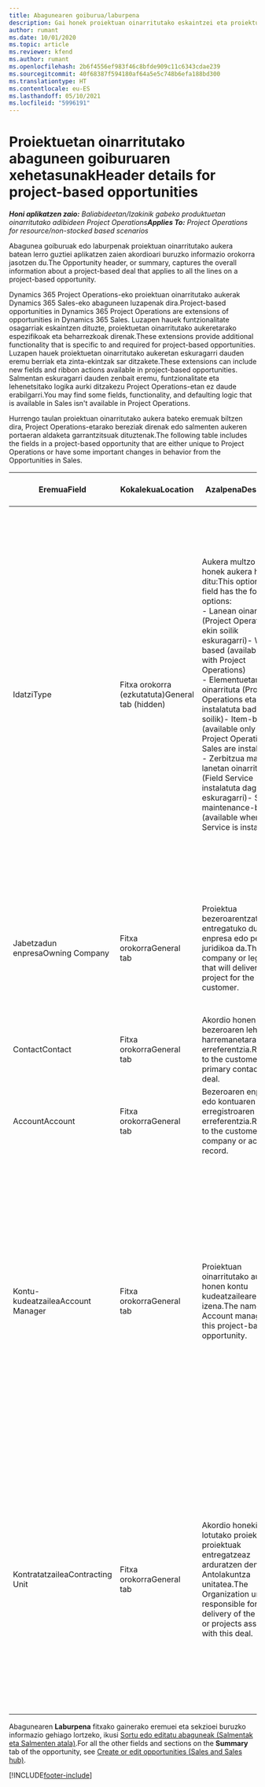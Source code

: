 ```yaml
---
title: Abagunearen goiburua/laburpena
description: Gai honek proiektuan oinarritutako eskaintzei eta proiektuetan oinarritutako aukera lerroei buruzko informazioa eskaintzen du.
author: rumant
ms.date: 10/01/2020
ms.topic: article
ms.reviewer: kfend
ms.author: rumant
ms.openlocfilehash: 2b6f4556ef983f46c8bfde909c11c6343cdae239
ms.sourcegitcommit: 40f68387f594180af64a5e5c748b6efa188bd300
ms.translationtype: HT
ms.contentlocale: eu-ES
ms.lasthandoff: 05/10/2021
ms.locfileid: "5996191"
---
```

# <a name="header-details-for-project-based-opportunities"></a><span data-ttu-id="224a8-103">Proiektuetan oinarritutako abaguneen goiburuaren xehetasunak</span><span class="sxs-lookup"><span data-stu-id="224a8-103">Header details for project-based opportunities</span></span>

<span data-ttu-id="224a8-104">_**Honi aplikatzen zaio:** Baliabideetan/Izakinik gabeko produktuetan oinarritutako adibideen Project Operations_</span><span class="sxs-lookup"><span data-stu-id="224a8-104">_**Applies To:** Project Operations for resource/non-stocked based scenarios_</span></span>


<span data-ttu-id="224a8-105">Abagunea goiburuak edo laburpenak proiektuan oinarritutako aukera batean lerro guztiei aplikatzen zaien akordioari buruzko informazio orokorra jasotzen du.</span><span class="sxs-lookup"><span data-stu-id="224a8-105">The Opportunity header, or summary, captures the overall information about a project-based deal that applies to all the lines on a project-based opportunity.</span></span>

<span data-ttu-id="224a8-106">Dynamics 365 Project Operations-eko proiektuan oinarritutako aukerak Dynamics 365 Sales-eko abaguneen luzapenak dira.</span><span class="sxs-lookup"><span data-stu-id="224a8-106">Project-based opportunities in Dynamics 365 Project Operations are extensions of opportunities in Dynamics 365 Sales.</span></span> <span data-ttu-id="224a8-107">Luzapen hauek funtzionalitate osagarriak eskaintzen dituzte, proiektuetan oinarritutako aukeretarako espezifikoak eta beharrezkoak direnak.</span><span class="sxs-lookup"><span data-stu-id="224a8-107">These extensions provide additional functionality that is specific to and required for project-based opportunities.</span></span> <span data-ttu-id="224a8-108">Luzapen hauek proiektuetan oinarritutako aukeretan eskuragarri dauden eremu berriak eta zinta-ekintzak sar ditzakete.</span><span class="sxs-lookup"><span data-stu-id="224a8-108">These extensions can include new fields and ribbon actions available in project-based opportunities.</span></span> <span data-ttu-id="224a8-109">Salmentan eskuragarri dauden zenbait eremu, funtzionalitate eta lehenetsitako logika aurki ditzakezu Project Operations-etan ez daude erabilgarri.</span><span class="sxs-lookup"><span data-stu-id="224a8-109">You may find some fields, functionality, and defaulting logic that is available in Sales isn't available in Project Operations.</span></span>

<span data-ttu-id="224a8-110">Hurrengo taulan proiektuan oinarritutako aukera bateko eremuak biltzen dira, Project Operations-etarako bereziak direnak edo salmenten aukeren portaeran aldaketa garrantzitsuak dituztenak.</span><span class="sxs-lookup"><span data-stu-id="224a8-110">The following table includes the fields in a project-based opportunity that are either unique to Project Operations or have some important changes in behavior from the Opportunities in Sales.</span></span>

| <span data-ttu-id="224a8-111">**Eremua**</span><span class="sxs-lookup"><span data-stu-id="224a8-111">**Field**</span></span> | <span data-ttu-id="224a8-112">**Kokalekua**</span><span class="sxs-lookup"><span data-stu-id="224a8-112">**Location**</span></span> | <span data-ttu-id="224a8-113">**Azalpena**</span><span class="sxs-lookup"><span data-stu-id="224a8-113">**Description**</span></span> | <span data-ttu-id="224a8-114">**Downstream eragina**</span><span class="sxs-lookup"><span data-stu-id="224a8-114">**Downstream impact**</span></span> |
| --- | --- | --- | --- |
| <span data-ttu-id="224a8-115">Idatzi</span><span class="sxs-lookup"><span data-stu-id="224a8-115">Type</span></span> | <span data-ttu-id="224a8-116">Fitxa orokorra (ezkutatuta)</span><span class="sxs-lookup"><span data-stu-id="224a8-116">General tab (hidden)</span></span> | <span data-ttu-id="224a8-117">Aukera multzo eremu honek aukera hauek ditu:</span><span class="sxs-lookup"><span data-stu-id="224a8-117">This option set field has the following options:</span></span></br><span data-ttu-id="224a8-118">- Lanean oinarrituta (Project Operations-ekin soilik eskuragarri)</span><span class="sxs-lookup"><span data-stu-id="224a8-118">- Work-based (available only with Project Operations)</span></span></br><span data-ttu-id="224a8-119">- Elementuetan oinarrituta (Project Operations eta Sales instalatuta badituzu soilik)</span><span class="sxs-lookup"><span data-stu-id="224a8-119">- Item-based (available only when Project Operations and Sales are installed)</span></span></br><span data-ttu-id="224a8-120">- Zerbitzua mantentze lanetan oinarrituta (Field Service instalatuta dagoenean eskuragarri)</span><span class="sxs-lookup"><span data-stu-id="224a8-120">- Service maintenance-based (available when Field Service is installed)</span></span> | <span data-ttu-id="224a8-121">Project Operations erabiltzen duzunean, eremuaren balio hau automatikoki ezartzen da **Lanean oinarrituta** Abagunea proiektuan oinarrituta sailkatzen duena.</span><span class="sxs-lookup"><span data-stu-id="224a8-121">When you use Project Operations, this field value is automatically set to **Work-based** which classifies the Opportunity as project-based.</span></span> <span data-ttu-id="224a8-122">Abagunea proiektuan oinarrituta egon beharko litzateke akordio honetarako salmenta prozesuan proiektuaren berariazko luzapen eta funtzionalitate guztiak ahalbidetzeko.</span><span class="sxs-lookup"><span data-stu-id="224a8-122">An Opportunity should be project-based to enable all project-specific extensions and functionality in the downstream sales process for this deal.</span></span> |
| <span data-ttu-id="224a8-123">Jabetzadun enpresa</span><span class="sxs-lookup"><span data-stu-id="224a8-123">Owning Company</span></span> | <span data-ttu-id="224a8-124">Fitxa orokorra</span><span class="sxs-lookup"><span data-stu-id="224a8-124">General tab</span></span> | <span data-ttu-id="224a8-125">Proiektua bezeroarentzat entregatuko duen enpresa edo pertsona juridikoa da.</span><span class="sxs-lookup"><span data-stu-id="224a8-125">This is the company or legal entity that will deliver the project for the customer.</span></span> | <span data-ttu-id="224a8-126">Aukera honetatik sortutako Proiektuaren eskaintzan dagokion eremura kopiatuko da informazio-eremua.</span><span class="sxs-lookup"><span data-stu-id="224a8-126">This field information will be copied to the corresponding field on the Project quote that is created from this Opportunity.</span></span> |
| <span data-ttu-id="224a8-127">Contact</span><span class="sxs-lookup"><span data-stu-id="224a8-127">Contact</span></span> | <span data-ttu-id="224a8-128">Fitxa orokorra</span><span class="sxs-lookup"><span data-stu-id="224a8-128">General tab</span></span> | <span data-ttu-id="224a8-129">Akordio honen bezeroaren lehen harremanetarako erreferentzia.</span><span class="sxs-lookup"><span data-stu-id="224a8-129">Reference to the customer's primary contact for this deal.</span></span> | |
| <span data-ttu-id="224a8-130">Account</span><span class="sxs-lookup"><span data-stu-id="224a8-130">Account</span></span> | <span data-ttu-id="224a8-131">Fitxa orokorra</span><span class="sxs-lookup"><span data-stu-id="224a8-131">General tab</span></span> | <span data-ttu-id="224a8-132">Bezeroaren enpresaren edo kontuaren erregistroaren erreferentzia.</span><span class="sxs-lookup"><span data-stu-id="224a8-132">Reference to the customer's company or account record.</span></span> | |
| <span data-ttu-id="224a8-133">Kontu-kudeatzailea</span><span class="sxs-lookup"><span data-stu-id="224a8-133">Account Manager</span></span> | <span data-ttu-id="224a8-134">Fitxa orokorra</span><span class="sxs-lookup"><span data-stu-id="224a8-134">General tab</span></span> | <span data-ttu-id="224a8-135">Proiektuan oinarritutako aukera honen kontu kudeatzailearen izena.</span><span class="sxs-lookup"><span data-stu-id="224a8-135">The name of the Account manager for this project-based opportunity.</span></span> | <span data-ttu-id="224a8-136">Kontuaren kudeatzailea bezeroarekin harremana kudeatzeaz arduratzen da proiektu hau burutu bitartean.</span><span class="sxs-lookup"><span data-stu-id="224a8-136">The Account manager is responsible for managing the relationship with the customer through the completion of this project.</span></span> <span data-ttu-id="224a8-137">Kontuaren kudeatzaileari lotuta dagoen baliabide erreserbagarrien erregistroan oinarrituta, kontratazio unitatea lehenetsita dago.</span><span class="sxs-lookup"><span data-stu-id="224a8-137">Based on the bookable resource record tied to the Account manager, the contracting unit is defaulted.</span></span> |
| <span data-ttu-id="224a8-138">Kontratatzailea</span><span class="sxs-lookup"><span data-stu-id="224a8-138">Contracting Unit</span></span> | <span data-ttu-id="224a8-139">Fitxa orokorra</span><span class="sxs-lookup"><span data-stu-id="224a8-139">General tab</span></span> | <span data-ttu-id="224a8-140">Akordio honekin lotutako proiektua edo proiektuak entregatzeaz arduratzen den Antolakuntza unitatea.</span><span class="sxs-lookup"><span data-stu-id="224a8-140">The Organization unit that is responsible for the delivery of the project or projects associated with this deal.</span></span> | <span data-ttu-id="224a8-141">Kontratazio unitatea akordioa itxi ondoren proiektuak osatuko dituen enpresaren banaketa da.</span><span class="sxs-lookup"><span data-stu-id="224a8-141">The contracting unit is the division of the company that will complete the project(s) after the deal is closed.</span></span> <span data-ttu-id="224a8-142">Kontratazio unitate guztiek moneta bat dute, eta moneta hori proiektuan zehar egindako kostu estimatuen eta benetakoen berri emateko erabiltzen da.</span><span class="sxs-lookup"><span data-stu-id="224a8-142">Every contracting unit has a currency, and this currency is used to report estimated and actual costs incurred during the project.</span></span> |

<span data-ttu-id="224a8-143">Abagunearen **Laburpena** fitxako gainerako eremuei eta sekzioei buruzko informazio gehiago lortzeko, ikusi [Sortu edo editatu abaguneak (Salmentak eta Salmenten atala)](/dynamics365/sales-enterprise/create-edit-opportunity-sales).</span><span class="sxs-lookup"><span data-stu-id="224a8-143">For all the other fields and sections on the **Summary** tab of the opportunity, see [Create or edit opportunities (Sales and Sales hub)](/dynamics365/sales-enterprise/create-edit-opportunity-sales).</span></span>


[!INCLUDE[footer-include](../includes/footer-banner.md)]
